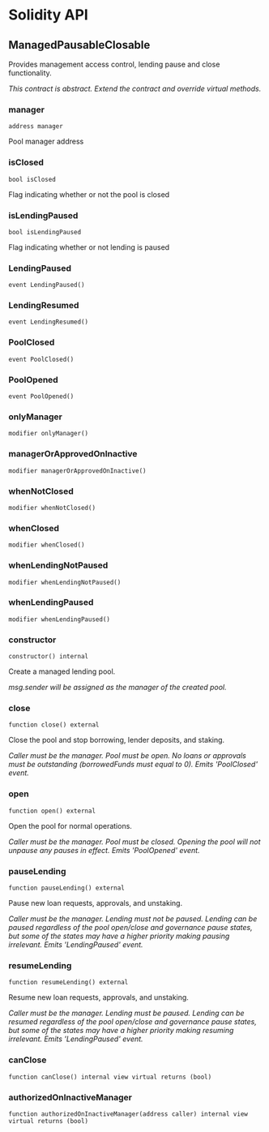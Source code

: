 # Solidity API

## ManagedPausableClosable

Provides management access control, lending pause and close functionality.

_This contract is abstract. Extend the contract and override virtual methods._

### manager

```solidity
address manager
```

Pool manager address

### isClosed

```solidity
bool isClosed
```

Flag indicating whether or not the pool is closed

### isLendingPaused

```solidity
bool isLendingPaused
```

Flag indicating whether or not lending is paused

### LendingPaused

```solidity
event LendingPaused()
```

### LendingResumed

```solidity
event LendingResumed()
```

### PoolClosed

```solidity
event PoolClosed()
```

### PoolOpened

```solidity
event PoolOpened()
```

### onlyManager

```solidity
modifier onlyManager()
```

### managerOrApprovedOnInactive

```solidity
modifier managerOrApprovedOnInactive()
```

### whenNotClosed

```solidity
modifier whenNotClosed()
```

### whenClosed

```solidity
modifier whenClosed()
```

### whenLendingNotPaused

```solidity
modifier whenLendingNotPaused()
```

### whenLendingPaused

```solidity
modifier whenLendingPaused()
```

### constructor

```solidity
constructor() internal
```

Create a managed lending pool.

_msg.sender will be assigned as the manager of the created pool._

### close

```solidity
function close() external
```

Close the pool and stop borrowing, lender deposits, and staking.

_Caller must be the manager. 
     Pool must be open.
     No loans or approvals must be outstanding (borrowedFunds must equal to 0).
     Emits &#x27;PoolClosed&#x27; event._

### open

```solidity
function open() external
```

Open the pool for normal operations.

_Caller must be the manager. 
     Pool must be closed.
     Opening the pool will not unpause any pauses in effect.
     Emits &#x27;PoolOpened&#x27; event._

### pauseLending

```solidity
function pauseLending() external
```

Pause new loan requests, approvals, and unstaking.

_Caller must be the manager.
     Lending must not be paused.
     Lending can be paused regardless of the pool open/close and governance pause states, 
     but some of the states may have a higher priority making pausing irrelevant.
     Emits &#x27;LendingPaused&#x27; event._

### resumeLending

```solidity
function resumeLending() external
```

Resume new loan requests, approvals, and unstaking.

_Caller must be the manager.
     Lending must be paused.
     Lending can be resumed regardless of the pool open/close and governance pause states, 
     but some of the states may have a higher priority making resuming irrelevant.
     Emits &#x27;LendingPaused&#x27; event._

### canClose

```solidity
function canClose() internal view virtual returns (bool)
```

### authorizedOnInactiveManager

```solidity
function authorizedOnInactiveManager(address caller) internal view virtual returns (bool)
```

